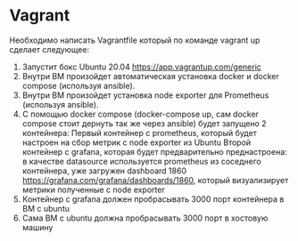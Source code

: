 # Vagrant
Необходимо написать Vagrantfile который по команде vagrant up сделает следующее: 
1) Запустит бокс Ubuntu 20.04 https://app.vagrantup.com/generic
2) Внутри ВМ произойдет автоматическая установка docker и docker compose (используя ansible). 
3) Внутри ВМ произойдет установка node exporter для Prometheus (используя ansible). 
4) С помощью docker compose (docker-compose up, сам docker compose стоит дернуть так же через ansible) будет запущено 2 контейнера: 
Первый контейнер с prometheus, который будет настроен на сбор метрик с node exporter из Ubuntu
Второй контейнер с grafana, которая будет предварительно преднастроена:
    в качестве datasource используется prometheus из соседнего контейнера,
    уже загружен dashboard 1860 https://grafana.com/grafana/dashboards/1860,
    который визуализирует метрики полученные с node exporter 
6) Контейнер с grafana должен пробрасывать 3000 порт контейнера в ВМ с ubuntu
7) Сама ВМ с ubuntu должна пробрасывать 3000 порт в хостовую машину 
